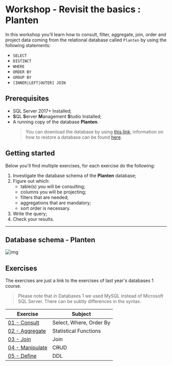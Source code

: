 # Workshop - Revisit the basics : Planten
In this workshop you'll learn how to consult, filter, aggregate, join, order and project data coming from the relational database called `Planten` by using the following statements:
- `SELECT`
- `DISTINCT`
- `WHERE`
- `ORDER BY`
- `GROUP BY`
- `[INNER|LEFT|OUTER] JOIN`

## Prerequisites
- SQL Server 2017+ Installed;
- **S**QL **S**erver **M**anagement **S**tudio Installed;
- A running copy of the database **Planten**.
    > You can download the database by using [this link](https://github.com/HOGENT-Databases/DB2-Workshops/raw/master/databases/planten.bak), information on how to restore a database can be found [here](https://docs.microsoft.com/en-us/sql/relational-databases/backup-restore/restore-a-database-backup-using-ssms?view=sql-server-ver15).

## Getting started
Below you'll find multiple exercises, for each exercise do the following:
1. Investigate the database schema of the **Planten** database;
2. Figure out which:
    - table(s) you will be consulting;
    - columns you will be projecting;
    - filters that are needed;
    - aggregations that are mandatory;
    - sort order is necessary.
3. Write the query;
4. Check your results.

---

## Database schema - Planten
![img](/workshops/shared/images/diagrams/diagram-planten.png)

## Exercises
The exercises are just a link to the exercises of last year's databases 1 course.
> Please note that in Databases 1 we used MySQL instead of Microsoft SQL Server. There can be subtly differences in the syntax. 

| Exercise | Subject | 
| ----- | ---- |
| [01 - Consult](https://github.com/HOGENT-Databases/DB1-Workshops/blob/master/workshops/06-SQL/exercises/exercise-1.md)    | Select, Where, Order By  | 
| [02 - Aggregate](https://github.com/HOGENT-Databases/DB1-Workshops/blob/master/workshops/06-SQL/exercises/exercise-2.md)  | Statistical Functions    |
| [03 - Join](https://github.com/HOGENT-Databases/DB1-Workshops/blob/master/workshops/06-SQL/exercises/exercise-3.md)       | Join                     |
| [04 - Manipulate](https://github.com/HOGENT-Databases/DB1-Workshops/blob/master/workshops/06-SQL/exercises/exercise-4.md) | C~~R~~UD                 | 
| [05 - Define](https://github.com/HOGENT-Databases/DB1-Workshops/blob/master/workshops/06-SQL/exercises/exercise-5.md)     | DDL                      | 